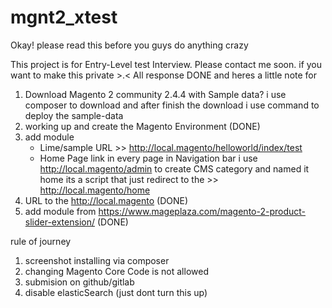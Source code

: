 # mgnt2_xtest


Okay! please read this before you guys do anything crazy

This project is for Entry-Level test Interview. Please contact me soon. if you want to make this private >.<
All response DONE and heres a little note for
1. Download Magento 2 community 2.4.4 with Sample data?
	i use composer to download and after finish the download
	i use command to deploy the sample-data
2. working up and create the Magento Environment (DONE)
3. add module 
	- Lime/sample
	URL >> http://local.magento/helloworld/index/test
	- Home Page link in every page in Navigation bar
	i use http://local.magento/admin to create CMS category and named it home
	its a script that just redirect to the >> http://local.magento/home
4. URL to the http://local.magento (DONE)
5. add module from https://www.mageplaza.com/magento-2-product-slider-extension/ (DONE)

rule of journey
1. screenshot installing via composer
2. changing Magento Core Code is not allowed
3. submision on github/gitlab
4. disable elasticSearch (just dont turn this up)



